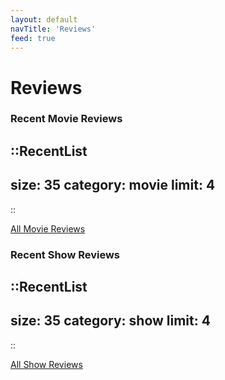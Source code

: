 ```yaml
---
layout: default
navTitle: 'Reviews'
feed: true
---
```


# Reviews

### Recent Movie Reviews

::RecentList
---
size: 35
category: movie
limit: 4
---
::

[All Movie Reviews](/reviews/movie)

### Recent Show Reviews

::RecentList
---
size: 35
category: show
limit: 4
---
::

[All Show Reviews](/reviews/show)
